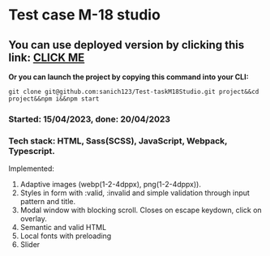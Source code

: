 # Test case M-18 studio

## You can use deployed version by clicking this link: [CLICK ME](https://test-task-m18-studio.vercel.app/)

**Or you can launch the project by copying this command into your CLI:**

 `git clone git@github.com:sanich123/Test-taskM18Studio.git project&&cd project&&npm i&&npm start`

### Started: 15/04/2023, done: 20/04/2023

### Tech stack: HTML, Sass(SCSS), JavaScript, Webpack, Typescript.

Implemented:

1. Adaptive images (webp(1-2-4dppx), png(1-2-4dppx)). 
2. Styles in form with :valid, :invalid and simple validation through input pattern and title.
3. Modal window with blocking scroll. Closes on escape keydown, click on overlay.
4. Semantic and valid HTML
5. Local fonts with preloading
6. Slider

